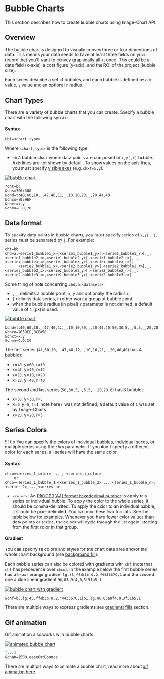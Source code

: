 # Bubble Charts

This section describes how to create bubble charts using Image-Chart API.

## Overview

The bubble chart is designed to visually convey three or four dimensions of data. This means your data needs to have at least three fields on your record that you’ll want to convey graphically all at once. This could be a date field (x-axis), a cost figure (y-axis), and the ROI of the project (bubble size).

Each series describe a set of bubbles, and each bubble is defined by a `x` value, `y` value and an optional `r` radius.

## Chart Types

There are a variety of bubble charts that you can create. Specify a bubble chart with the following syntax:

#### Syntax

```
cht=<chart_type>
```

Where `<chart_type>` is the following type:

- `bb` A bubble chart where data points are composed of `x,y[,r]` bubble. Axis lines are not shown by default. To show values on the axis lines, you must specify [visible axes](/reference/chart-axis/#visible-axes) (e.g. `chxt=x,y`).

[![bubble chart](https://image-charts.com/chart?chco=7059EF&chd=t%3A40%2C60%2C10%2C_%2C47%2C40%2C12%2C_%2C10%2C10%2C20%2C_%2C20%2C40%2C40&chma=0%2C0%2C20&chs=700x300&cht=bb&chxt=x%2Cy&icac=documentation&icretina=1&ichm=df94752201bc81440a169ddf8bdb86d342aa79f786d49eed345a76211b0e5510)](https://editor.image-charts.com/chart?chco=7059EF&chd=t%3A40%2C60%2C10%2C_%2C47%2C40%2C12%2C_%2C10%2C10%2C20%2C_%2C20%2C40%2C40&chma=0%2C0%2C20&chs=700x300&cht=bb&chxt=x%2Cy&icac=documentation&icretina=1&ichm=df94752201bc81440a169ddf8bdb86d342aa79f786d49eed345a76211b0e5510)

```
?cht=bb
&chs=700x300
&chd=t:40,60,10,_,47,40,12,_,10,10,20,_,20,40,40
&chco=7059EF
&chxt=x,y
&chma=0,0,20
```

## Data format

To specify data points in bubble charts, you must specify series of `x,y[,r]`, series must be separated by `|`. For example:

```
cht=bb
chd=a:<serie1_bubble1_x>,<serie1_bubble1_y>[,<serie1_bubble1_r>],_,<serie1_bubble2_x>,<serie1_bubble2_y>[,<serie1_bubble2_r>],_,<serie1_bubble3_x>,<serie1_bubble3_y>[,<serie1_bubble3_r>]|
      <serie2_bubble1_x>,<serie2_bubble1_y>[,<serie2_bubble1_r>],_,<serie2_bubble2_x>,<serie2_bubble2_y>[,<serie2_bubble2_r>],_,<serie2_bubble3_x>,<serie2_bubble3_y>[,<serie2_bubble3_r>]
```

Some thing of note concerning `chd:a:<datasets>`:

- `,_,` delimits a bubble point, `x`, `y` and optionally the radius `r`.
- `|` delimits data series, in other word a group of bubble point.
- when the bubble radius (in pixel) `r` parameter is not defined, a default value of `1` (px) is used.

[![bubble chart](https://image-charts.com/chart?chco=7059EF%7C0CE858&chd=t%3A40%2C60%2C10%2C_%2C47%2C40%2C12%2C_%2C10%2C10%2C20%2C_%2C20%2C40%2C40%7C50%2C30%2C5%2C_%2C5%2C5%2C_%2C20%2C20%2C6&chma=0%2C0%2C20&chs=700x300&cht=bb&chxt=x%2Cy&icac=documentation&icretina=1&ichm=c4884761c4a885f4f70fd6b2dafca29362cae9fe2845bb2a1c2120a06bff2e8f)](https://editor.image-charts.com/chart?chco=7059EF%7C0CE858&chd=t%3A40%2C60%2C10%2C_%2C47%2C40%2C12%2C_%2C10%2C10%2C20%2C_%2C20%2C40%2C40%7C50%2C30%2C5%2C_%2C5%2C5%2C_%2C20%2C20%2C6&chma=0%2C0%2C20&chs=700x300&cht=bb&chxt=x%2Cy&icac=documentation&icretina=1&ichm=c4884761c4a885f4f70fd6b2dafca29362cae9fe2845bb2a1c2120a06bff2e8f)

```
&chd=t:40,60,10,_,47,40,12,_,10,10,20,_,20,40,40|50,30,5,_,5,5,_,20,20,6
&chco=7059EF,0CE858
&chxt=x,y
&chma=0,0,20
```

The first series (`40,60,10,_,47,40,12,_,10,10,20,_,20,40,40`) has 4 bubbles:

- x=`40`, y=`60`, r=`10`
- x=`47`, y=`40`, r=`12`
- x=`10`, y=`10`, r=`20`
- x=`20`, y=`40`, r=`40`

The second and last series (`50,30,5,_,5,5,_,20,20,6`) has 3 bubbles:

- x=`50`, y=`30`, r=`5`
- x=`5`, y=`5`, r=`1`, note here `r` was not defined, a default value of `1` was set by Image-Charts
- x=`20`, y=`20`, r=`6`


## Series Colors

!!! tip
    You can specify the colors of individual bubbles, individual series, or multiple series using the `chco` parameter. If you don't specify a different color for each series, all series will have the same color.

#### Syntax

```
chco=<series_1_color>, ..., <series_n_color>
    or
chco=<series_1_bubble_1>|<series_1_bubble_2>|...|<series_1_bubble_n>,<series_2>,...,<series_n>
```

- `<color>`: An [RRGGBB\[AA\] format hexadecimal number](/reference/color-format) to apply to a series or individual bubble. To apply the color to the whole series, it should be comma-delimited. To apply the color to an individual bubble, it should be pipe-delimited. You can mix these two formats. See the table below for examples. Whenever you have fewer color values than data points or series, the colors will cycle through the list again, starting from the first color in that group.

#### Gradient

You can specify fill colors and styles for the chart data area and/or the whole chart background (see [background fill](/reference/background-fill/)).


Each bubble series can also be colored with gradients with `chf` (note that `chf` has precedence over `chco`). In the example below the first bubble series has a linear orange gradient `lg,45,ffeb3b,0.2,f443367C,1` and the second one a blue linear gradient `90,03a9f4,0,3f51b5,1`.

[![bubble chart with gradient](https://image-charts.com/chart?chd=t%3A40%2C60%2C10%2C_%2C47%2C40%2C12%2C_%2C10%2C10%2C20%2C_%2C20%2C40%2C40%7C50%2C30%2C5%2C_%2C20%2C20%2C6%2C_%2C5%2C5%2C10%2C_%2C15%2C20%2C20&chf=b0%2Clg%2C45%2Cffeb3b%2C0.2%2Cf443367C%2C1%7Cb1%2Clg%2C90%2C03a9f4%2C0%2C3f51b5%2C1&chl=%7C%7Chum%7CWoW%21%7C&chma=0%2C0%2C20&chs=700x300&cht=bb&chxt=x%2Cy&icac=documentation&icretina=1&ichm=a718ee055dc24211371a21f5d4915a37329904569c974922f7f80c0c3ddaa219)](https://editor.image-charts.com/chart?chd=t%3A40%2C60%2C10%2C_%2C47%2C40%2C12%2C_%2C10%2C10%2C20%2C_%2C20%2C40%2C40%7C50%2C30%2C5%2C_%2C20%2C20%2C6%2C_%2C5%2C5%2C10%2C_%2C15%2C20%2C20&chf=b0%2Clg%2C45%2Cffeb3b%2C0.2%2Cf443367C%2C1%7Cb1%2Clg%2C90%2C03a9f4%2C0%2C3f51b5%2C1&chl=%7C%7Chum%7CWoW%21%7C&chma=0%2C0%2C20&chs=700x300&cht=bb&chxt=x%2Cy&icac=documentation&icretina=1&ichm=a718ee055dc24211371a21f5d4915a37329904569c974922f7f80c0c3ddaa219)

```
&chf=b0,lg,45,ffeb3b,0.2,f443367C,1|b1,lg,90,03a9f4,0,3f51b5,1
```

There are multiple ways to express gradients see [gradients fills](/reference/background-fill/#gradient-fills) section.

## Gif animation

Gif animation also works with bubble charts:

[![animated bubble chart](https://image-charts.com/chart?chan=1500%2CeaseOutBounce&chco=7059EF%7C0CE858&chd=t%3A40%2C60%2C10%2C_%2C47%2C40%2C12%2C_%2C10%2C10%2C20%2C_%2C20%2C40%2C40%7C50%2C30%2C5%2C_%2C20%2C20%2C6%2C_%2C5%2C5%2C10%2C_%2C15%2C20%2C20&chma=0%2C0%2C20&chs=700x300&cht=bb&chxt=x%2Cy&icac=documentation&ichm=39a81279e88bdb8e46953b301664dcc5279f17ae23ed8364b68cc697dbfc8b73)](https://editor.image-charts.com/chart?chan=1500%2CeaseOutBounce&chco=7059EF%7C0CE858&chd=t%3A40%2C60%2C10%2C_%2C47%2C40%2C12%2C_%2C10%2C10%2C20%2C_%2C20%2C40%2C40%7C50%2C30%2C5%2C_%2C20%2C20%2C6%2C_%2C5%2C5%2C10%2C_%2C15%2C20%2C20&chma=0%2C0%2C20&chs=700x300&cht=bb&chxt=x%2Cy&icac=documentation&ichm=39a81279e88bdb8e46953b301664dcc5279f17ae23ed8364b68cc697dbfc8b73)

```
[...]
&chan=1500,easeOutBounce
```

There are multiple ways to animate a bubble chart, read more about [gif animation here](/reference/animation/).

